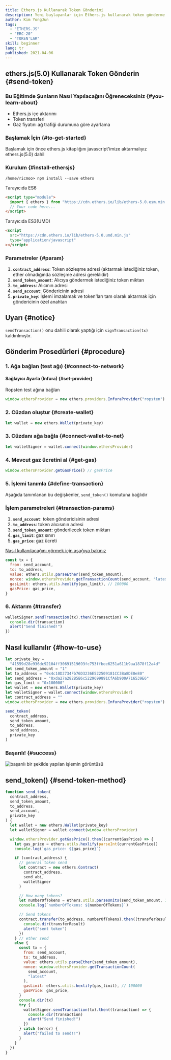 ```yaml
---
title: Ethers.js Kullanarak Token Gönderimi
description: Yeni başlayanlar için Ethers.js kullanarak token gönderme rehberi.
author: Kim YongJun
tags:
  - "ETHERS.JS"
  - "ERC-20"
  - "TOKEN'LAR"
skill: beginner
lang: tr
published: 2021-04-06
---
```


## ethers.js(5.0) Kullanarak Token Gönderin \{#send-token}

### Bu Eğitimde Şunların Nasıl Yapılacağını Öğreneceksiniz \{#you-learn-about}

- Ethers.js içe aktarımı
- Token transferi
- Gaz fiyatını ağ trafiği durumuna göre ayarlama

### Başlamak İçin \{#to-get-started}

Başlamak için önce ethers.js kitaplığını javascript'imize aktarmalıyız ethers.js(5.0) dahil

### Kurulum \{#install-ethersjs}

```shell
/home/ricmoo> npm install --save ethers
```

Tarayıcıda ES6

```html
<script type="module">
  import { ethers } from "https://cdn.ethers.io/lib/ethers-5.0.esm.min.js"
  // Your code here...
</script>
```

Tarayıcıda ES3(UMD)

```html
<script
  src="https://cdn.ethers.io/lib/ethers-5.0.umd.min.js"
  type="application/javascript"
></script>
```

### Parametreler \{#param}

1. **`contract_address`**: Token sözleşme adresi (aktarmak istediğiniz token, ether olmadığında sözleşme adresi gereklidir)
2. **`send_token_amount`**: Alıcıya göndermek istediğiniz token miktarı
3. **`to_address`**: Alıcının adresi
4. **`send_account`**: Göndericinin adresi
5. **`private_key`**: İşlemi imzalamak ve token'ları tam olarak aktarmak için göndericinin özel anahtarı

## Uyarı \{#notice}

`sendTransaction()` onu dahili olarak yaptığı için `signTransaction(tx)` kaldırılmıştır.

## Gönderim Prosedürleri \{#procedure}

### 1. Ağa bağlan (test ağı) \{#connect-to-network}

#### Sağlayıcı Ayarla (Infura) \{#set-provider}

Ropsten test ağına bağlan

```javascript
window.ethersProvider = new ethers.providers.InfuraProvider("ropsten")
```

### 2. Cüzdan oluştur \{#create-wallet}

```javascript
let wallet = new ethers.Wallet(private_key)
```

### 3. Cüzdanı ağa bağla \{#connect-wallet-to-net}

```javascript
let walletSigner = wallet.connect(window.ethersProvider)
```

### 4. Mevcut gaz ücretini al \{#get-gas}

```javascript
window.ethersProvider.getGasPrice() // gasPrice
```

### 5. İşlemi tanımla \{#define-transaction}

Aşağıda tanımlanan bu değişkenler, `send_token()` komutuna bağlıdır

### İşlem parametreleri \{#transaction-params}

1. **`send_account`**: token göndericisinin adresi
2. **`to_address`**: token alıcısının adresi
3. **`send_token_amount`**: gönderilecek token miktarı
4. **`gas_limit`**: gaz sınırı
5. **`gas_price`**: gaz ücreti

[Nasıl kullanılacağını görmek için aşağıya bakınız](#how-to-use)

```javascript
const tx = {
  from: send_account,
  to: to_address,
  value: ethers.utils.parseEther(send_token_amount),
  nonce: window.ethersProvider.getTransactionCount(send_account, "latest"),
  gasLimit: ethers.utils.hexlify(gas_limit), // 100000
  gasPrice: gas_price,
}
```

### 6. Aktarım \{#transfer}

```javascript
walletSigner.sendTransaction(tx).then((transaction) => {
  console.dir(transaction)
  alert("Send finished!")
})
```

## Nasıl kullanılır \{#how-to-use}

```javascript
let private_key =
  "41559d28e936dc92104ff30691519693fc753ffbee6251a611b9aa1878f12a4d"
let send_token_amount = "1"
let to_address = "0x4c10D2734Fb76D3236E522509181CC3Ba8DE0e80"
let send_address = "0xda27a282B5B6c5229699891CfA6b900A716539E6"
let gas_limit = "0x100000"
let wallet = new ethers.Wallet(private_key)
let walletSigner = wallet.connect(window.ethersProvider)
let contract_address = ""
window.ethersProvider = new ethers.providers.InfuraProvider("ropsten")

send_token(
  contract_address,
  send_token_amount,
  to_address,
  send_address,
  private_key
)
```

### Başarılı! \{#success}

![başarılı bir şekilde yapılan işlemin görüntüsü](./successful-transaction.png)

## send_token() \{#send-token-method}

```javascript
function send_token(
  contract_address,
  send_token_amount,
  to_address,
  send_account,
  private_key
) {
  let wallet = new ethers.Wallet(private_key)
  let walletSigner = wallet.connect(window.ethersProvider)

  window.ethersProvider.getGasPrice().then((currentGasPrice) => {
    let gas_price = ethers.utils.hexlify(parseInt(currentGasPrice))
    console.log(`gas_price: ${gas_price}`)

    if (contract_address) {
      // general token send
      let contract = new ethers.Contract(
        contract_address,
        send_abi,
        walletSigner
      )

      // How many tokens?
      let numberOfTokens = ethers.utils.parseUnits(send_token_amount, 18)
      console.log(`numberOfTokens: ${numberOfTokens}`)

      // Send tokens
      contract.transfer(to_address, numberOfTokens).then((transferResult) => {
        console.dir(transferResult)
        alert("sent token")
      })
    } // ether send
    else {
      const tx = {
        from: send_account,
        to: to_address,
        value: ethers.utils.parseEther(send_token_amount),
        nonce: window.ethersProvider.getTransactionCount(
          send_account,
          "latest"
        ),
        gasLimit: ethers.utils.hexlify(gas_limit), // 100000
        gasPrice: gas_price,
      }
      console.dir(tx)
      try {
        walletSigner.sendTransaction(tx).then((transaction) => {
          console.dir(transaction)
          alert("Send finished!")
        })
      } catch (error) {
        alert("failed to send!!")
      }
    }
  })
}
```
